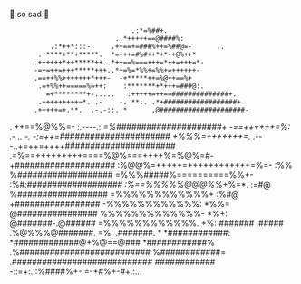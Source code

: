 🤍 so sad 🤍
                                                                
                                  .:*=%##+.                     
                              ..*+++++==@####%:                 
              .:*++*:::-     .++==+=###%++=%##@=-      ..       
           .:****+**+*****.  *=+++=#%#++*+*++@%++*              
          .++++++*++*****++..*++==%===+++=*++=+++=*-            
          -=+=++=+++*****+++..*+=%=*%%+=%%+=++++++-             
          .==++%%+++++++*+++-  -+*****++=%@++==%+               
           .=+%%++=====%=++:    :*******+*+++=###@:.            
             =+********+-.....   :+++++=++==##############+.    
           .+++++++++=*. .-    -. **:. .*+##################+   
          .+++++=+.**.  .-.-::. *      .@#####################- 
 .       ++==%@%%=-      :.----.:      *=%#####################+
        -==++++++=%:     .- .. -.   -:=++=######################
        +%%%=+++++++=*.    .---..+=++=++++######################
       .=%==+++++++++====%@%===++++%=%@%=#-+####################
        :%@@%=+++++=++++++++++++=%=-    :%% %###################
         =%%%#####%==========%%+-       :%#*:###################
         :%==%%%%%@@@%%*+%=*.           :=#@ %##################
          =%%%%%%%%%%%%+                :%#@  +#################
           -%%%%%%%%%%%%:               *%%=   @################
            %%%%%%%%%%%%%-              *%+:   @#######-.@######
            =%%%%%%%%%%%%.              +%:    *#######*  .#####
           .%@%%%@#######.              =%:    .#######.       *
            *############:              *#############@+%@==@###
            *############%          .%##########################
            %############=         .############################
            *############*      -::=+:.::%####%+-:=-+#%+-#+.:...
